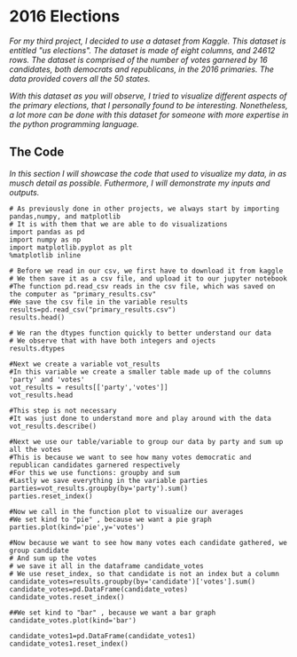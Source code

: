 # 2016 Elections

*For my third project, I decided to use a dataset from Kaggle. This dataset is entitled "us elections". The dataset
is made of eight columns, and 24612 rows. The dataset is comprised of the number of votes garnered by 16 candidates, both
democrats and republicans, in the 2016 primaries. The data provided covers all the 50 states.*

*With this dataset as you will observe, I tried to visualize different aspects of the primary elections,
that I personally found to be interesting. Nonetheless, a lot more can be done with this dataset for someone
with more expertise in the python programming language.*

## The Code

*In this section I will showcase the code that used to visualize my data, in as musch detail as possible. Futhermore,
I will demonstrate my inputs and outputs.*

```
# As previously done in other projects, we always start by importing pandas,numpy, and matplotlib
# It is with them that we are able to do visualizations
import pandas as pd
import numpy as np
import matplotlib.pyplot as plt
%matplotlib inline
```
```
# Before we read in our csv, we first have to download it from kaggle
# We then save it as a csv file, and upload it to our jupyter notebook
#The function pd.read_csv reads in the csv file, which was saved on the computer as "primary_results.csv"
#We save the csv file in the variable results
results=pd.read_csv("primary_results.csv")
results.head()
```
```
# We ran the dtypes function quickly to better understand our data
# We observe that with have both integers and ojects
results.dtypes
```
```
#Next we create a variable vot_results
#In this variable we create a smaller table made up of the columns 'party' and 'votes'
vot_results = results[['party','votes']]
vot_results.head
```
```
#This step is not necessary
#It was just done to understand more and play around with the data
vot_results.describe()
```
```
#Next we use our table/variable to group our data by party and sum up all the votes
#This is because we want to see how many votes democratic and republican candidates garnered respectively
#For this we use functions: groupby and sum
#Lastly we save everything in the variable parties
parties=vot_results.groupby(by='party').sum()
parties.reset_index()
```
```
#Now we call in the function plot to visualize our averages
#We set kind to "pie" , because we want a pie graph
parties.plot(kind='pie',y='votes')
```
```
#Now because we want to see how many votes each candidate gathered, we group candidate
# And sum up the votes
# we save it all in the dataframe candidate_votes
# We use reset_index, so that candidate is not an index but a column
candidate_votes=results.groupby(by='candidate')['votes'].sum()
candidate_votes=pd.DataFrame(candidate_votes)
candidate_votes.reset_index()
```
```
##We set kind to "bar" , because we want a bar graph
candidate_votes.plot(kind='bar')
```
```
candidate_votes1=pd.DataFrame(candidate_votes1)
candidate_votes1.reset_index()
```
```




